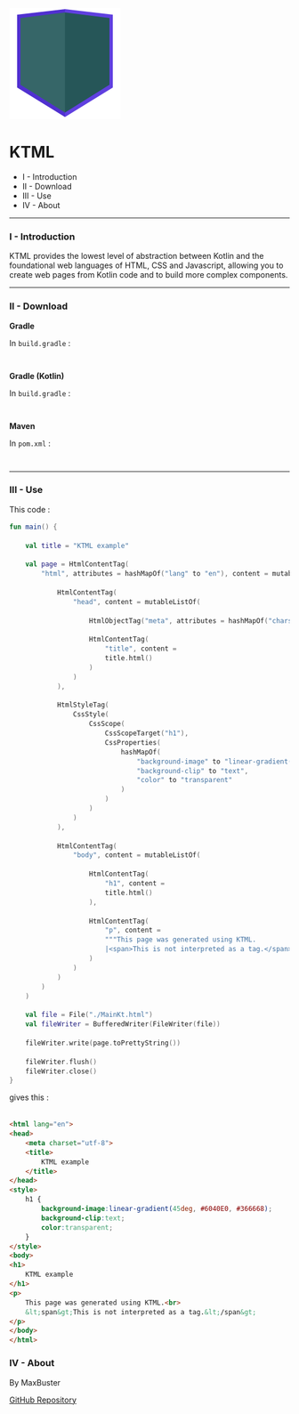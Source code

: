 ![icon.svg](icon.svg)

# KTML

- I - Introduction
- II - Download
- III - Use
- IV - About

---

### I - Introduction

KTML provides the lowest level of abstraction between Kotlin and the foundational web languages of HTML, CSS and
Javascript,
allowing you to create web pages from Kotlin code and to build more complex components.

---

### II - Download

__Gradle__

In `build.gradle` :

```gradle

```

```gradle

```

__Gradle (Kotlin)__

In `build.gradle` :

```kt

```

```kt

```

__Maven__

In `pom.xml` :

```xml

```

```xml

```

---

### III - Use

This code :

```kt
fun main() {

    val title = "KTML example"

    val page = HtmlContentTag(
        "html", attributes = hashMapOf("lang" to "en"), content = mutableListOf(

            HtmlContentTag(
                "head", content = mutableListOf(

                    HtmlObjectTag("meta", attributes = hashMapOf("charset" to "utf-8")),

                    HtmlContentTag(
                        "title", content =
                        title.html()
                    )
                )
            ),

            HtmlStyleTag(
                CssStyle(
                    CssScope(
                        CssScopeTarget("h1"),
                        CssProperties(
                            hashMapOf(
                                "background-image" to "linear-gradient(45deg, #6040E0, #366668)",
                                "background-clip" to "text",
                                "color" to "transparent"
                            )
                        )
                    )
                )
            ),

            HtmlContentTag(
                "body", content = mutableListOf(

                    HtmlContentTag(
                        "h1", content =
                        title.html()
                    ),

                    HtmlContentTag(
                        "p", content =
                        """This page was generated using KTML.
                        |<span>This is not interpreted as a tag.</span>""".trimMargin().html()
                    )
                )
            )
        )
    )

    val file = File("./MainKt.html")
    val fileWriter = BufferedWriter(FileWriter(file))

    fileWriter.write(page.toPrettyString())

    fileWriter.flush()
    fileWriter.close()
}
```

gives this :

```html

<html lang="en">
<head>
    <meta charset="utf-8">
    <title>
        KTML example
    </title>
</head>
<style>
    h1 {
		background-image:linear-gradient(45deg, #6040E0, #366668);
		background-clip:text;
		color:transparent;
	}
</style>
<body>
<h1>
    KTML example
</h1>
<p>
    This page was generated using KTML.<br>
    &lt;span&gt;This is not interpreted as a tag.&lt;/span&gt;
</p>
</body>
</html>
```

### IV - About

By MaxBuster

[GitHub Repository](https://github.com/MaxBuster380/KTML)